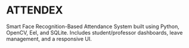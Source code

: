 # ATTENDEX
Smart Face Recognition-Based Attendance System built using Python, OpenCV, Eel, and SQLite. Includes student/professor dashboards, leave management, and a responsive UI.
